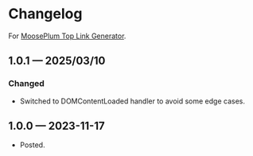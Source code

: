 # Changelog

For [MoosePlum Top Link Generator](https://github.com/Mootly/mpc_toplink).

## 1.0.1 — 2025/03/10

### Changed

* Switched to DOMContentLoaded handler to avoid some edge cases.

## 1.0.0 — 2023-11-17

* Posted.

